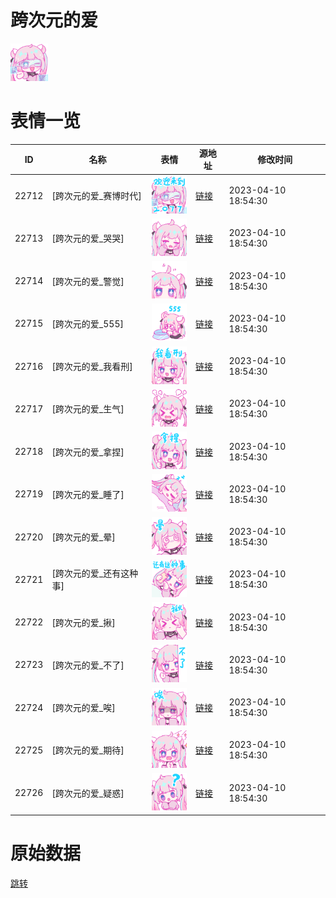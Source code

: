 # 跨次元的爱

<img src="./cover.png" height="60" alt="cover" />

# 表情一览

|ID|名称|表情|源地址|修改时间|
|----|----|----|----|----|
|22712|[跨次元的爱_赛博时代]|<img src="./pic/022712_%5B跨次元的爱_赛博时代%5D.png" height="60" alt="赛博时代"/>|[链接](https://i0.hdslb.com/bfs/garb/8dedd0f80109b9a34cc1c2d8b335fc377b67f706.png)|2023-04-10 18:54:30|
|22713|[跨次元的爱_哭哭]|<img src="./pic/022713_%5B跨次元的爱_哭哭%5D.png" height="60" alt="哭哭"/>|[链接](https://i0.hdslb.com/bfs/garb/7808da2a07db86749eae72c4e4f81926cac98e05.png)|2023-04-10 18:54:30|
|22714|[跨次元的爱_警觉]|<img src="./pic/022714_%5B跨次元的爱_警觉%5D.png" height="60" alt="警觉"/>|[链接](https://i0.hdslb.com/bfs/garb/e388acf8f2a286d6c3ec43608d2c775371ea17dd.png)|2023-04-10 18:54:30|
|22715|[跨次元的爱_555]|<img src="./pic/022715_%5B跨次元的爱_555%5D.png" height="60" alt="555"/>|[链接](https://i0.hdslb.com/bfs/garb/9afe4b41e6b4256f839a02e9aa6c8702eb33192c.png)|2023-04-10 18:54:30|
|22716|[跨次元的爱_我看刑]|<img src="./pic/022716_%5B跨次元的爱_我看刑%5D.png" height="60" alt="我看刑"/>|[链接](https://i0.hdslb.com/bfs/garb/a976a6b54f139b22a84d10078dfd5b2c2eb3b6c1.png)|2023-04-10 18:54:30|
|22717|[跨次元的爱_生气]|<img src="./pic/022717_%5B跨次元的爱_生气%5D.png" height="60" alt="生气"/>|[链接](https://i0.hdslb.com/bfs/garb/3deda7a419fd11363c192db07ad165c0b6d5b0a3.png)|2023-04-10 18:54:30|
|22718|[跨次元的爱_拿捏]|<img src="./pic/022718_%5B跨次元的爱_拿捏%5D.png" height="60" alt="拿捏"/>|[链接](https://i0.hdslb.com/bfs/garb/265365ff5c1f2f5c2848374fc575be5e9c8f27e7.png)|2023-04-10 18:54:30|
|22719|[跨次元的爱_睡了]|<img src="./pic/022719_%5B跨次元的爱_睡了%5D.png" height="60" alt="睡了"/>|[链接](https://i0.hdslb.com/bfs/garb/c05f41d47646592f22a6e9a1ecbc136c939c6bca.png)|2023-04-10 18:54:30|
|22720|[跨次元的爱_晕]|<img src="./pic/022720_%5B跨次元的爱_晕%5D.png" height="60" alt="晕"/>|[链接](https://i0.hdslb.com/bfs/garb/c8f7f919e990f238a53f33edfb7941ee7c89ef0e.png)|2023-04-10 18:54:30|
|22721|[跨次元的爱_还有这种事]|<img src="./pic/022721_%5B跨次元的爱_还有这种事%5D.png" height="60" alt="还有这种事"/>|[链接](https://i0.hdslb.com/bfs/garb/e9e3c23d1871090da7d89565320e37b0b13b7d77.png)|2023-04-10 18:54:30|
|22722|[跨次元的爱_揪]|<img src="./pic/022722_%5B跨次元的爱_揪%5D.png" height="60" alt="揪"/>|[链接](https://i0.hdslb.com/bfs/garb/aafcc1ab647bf074c3cf42da5f59ae29ab4dcfc4.png)|2023-04-10 18:54:30|
|22723|[跨次元的爱_不了]|<img src="./pic/022723_%5B跨次元的爱_不了%5D.png" height="60" alt="不了"/>|[链接](https://i0.hdslb.com/bfs/garb/308a678d6f38c2a1b9d9a2be4aa84028316c9310.png)|2023-04-10 18:54:30|
|22724|[跨次元的爱_唉]|<img src="./pic/022724_%5B跨次元的爱_唉%5D.png" height="60" alt="唉"/>|[链接](https://i0.hdslb.com/bfs/garb/467a40a4e71cb52ee32d8b9e42e93deb9709a405.png)|2023-04-10 18:54:30|
|22725|[跨次元的爱_期待]|<img src="./pic/022725_%5B跨次元的爱_期待%5D.png" height="60" alt="期待"/>|[链接](https://i0.hdslb.com/bfs/garb/208f7fa9299d71815e38883922276b39a1e041a8.png)|2023-04-10 18:54:30|
|22726|[跨次元的爱_疑惑]|<img src="./pic/022726_%5B跨次元的爱_疑惑%5D.png" height="60" alt="疑惑"/>|[链接](https://i0.hdslb.com/bfs/garb/af2775d2412d795bf4a14dcd986356b4249fa472.png)|2023-04-10 18:54:30|

# 原始数据

[跳转](./raw.json)

